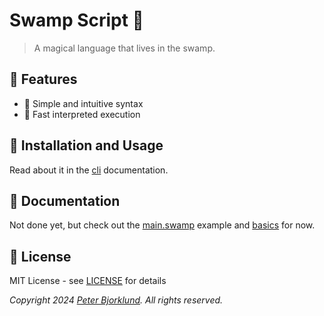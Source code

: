 # Swamp Script 🐊

> A magical language that lives in the swamp.

## 🌟 Features

- 🎯 Simple and intuitive syntax
- 🔄 Fast interpreted execution

## 🚀 Installation and Usage

Read about it in the [cli](crates/cli/README.md) documentation.

## 📗 Documentation

Not done yet, but check out the [main.swamp](examples/main.swamp) example and [basics](docs/basics.md) for now.

## 📜 License

MIT License - see [LICENSE](LICENSE) for details

*Copyright 2024 [Peter Bjorklund](https://github.com/piot). All rights reserved.*

